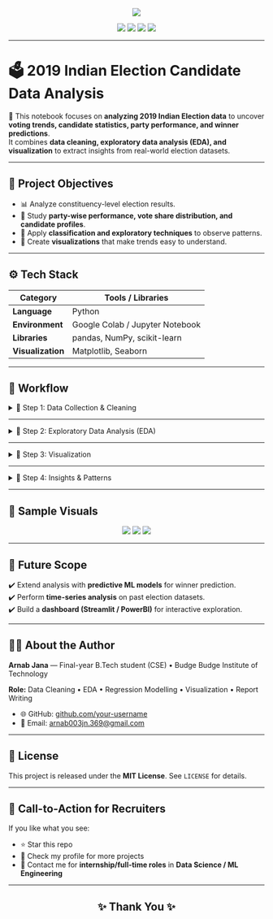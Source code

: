 <p align="center">
  <img src="https://capsule-render.vercel.app/api?type=waving&color=0:00c6ff,100:0072ff&height=250&section=header&text=Election%20Data%20Analysis%20%7C%202019%20India&fontSize=35&fontColor=ffffff&animation=fadeIn&fontAlignY=40" />
</p>

<p align="center">
  <img src="https://img.shields.io/badge/Machine%20Learning-Python-blue?logo=python" />
  <img src="https://img.shields.io/badge/Platform-Google%20Colab-orange?logo=googlecolab" />
  <img src="https://img.shields.io/badge/Visualization-Seaborn%20%7C%20Matplotlib-red" />
  <img src="https://img.shields.io/badge/Library-pandas%20%7C%20NumPy%20%7C%20scikit--learn-green" />
</p>  

---

# 🗳️ 2019 Indian Election Candidate Data Analysis  

📌 This notebook focuses on **analyzing 2019 Indian Election data** to uncover **voting trends, candidate statistics, party performance, and winner predictions**.  
It combines **data cleaning, exploratory data analysis (EDA), and visualization** to extract insights from real-world election datasets.  

---

## 🎯 Project Objectives  
- 📊 Analyze constituency-level election results.  
- 🔎 Study **party-wise performance, vote share distribution, and candidate profiles**.  
- 🧮 Apply **classification and exploratory techniques** to observe patterns.  
- 🎨 Create **visualizations** that make trends easy to understand.  

---

## ⚙️ Tech Stack  

| Category       | Tools / Libraries |
|----------------|------------------|
| **Language**   | Python |
| **Environment**| Google Colab / Jupyter Notebook |
| **Libraries**  | pandas, NumPy, scikit-learn |
| **Visualization** | Matplotlib, Seaborn |

---

## 📂 Workflow  

<details>
<summary> 🔹 Step 1: Data Collection & Cleaning </summary>  

- Loaded the **2019 Indian General Election dataset** from Kaggle.  
- Handled missing values, duplicates, and structured data.  
- Normalized column names for clarity.  

</details>  

---

<details>
<summary> 🔹 Step 2: Exploratory Data Analysis (EDA) </summary>  

- Analyzed **party-wise seat distribution**.  
- Identified **top-performing parties** by constituency count.  
- Studied **gender distribution** of candidates.  
- Checked **vote margins** to highlight competitive constituencies.  

</details>  

---

<details>
<summary> 🔹 Step 3: Visualization </summary>  

📊 Generated charts using **Seaborn & Matplotlib**:  
- **Bar plots** → Party-wise seat count  
- **Pie charts** → Vote share distribution  
- **Heatmaps** → Correlation between votes, assets, liabilities  
- **Histograms** → Candidate age, assets, margin distribution  

</details>  

---

<details>
<summary> 🔹 Step 4: Insights & Patterns </summary>  

✨ Key Findings:  
- Certain parties had **dominant performances in specific regions**.  
- **Independent candidates** showed varied but limited impact.  
- Large disparities observed in **candidate assets vs votes secured**.  
- Gender imbalance evident in **candidate nominations**.  

</details>  

---

## 📸 Sample Visuals  

<p align="center">
  <img src="https://img.icons8.com/color/96/000000/combo-chart.png" />
  <img src="https://img.icons8.com/color/96/000000/pie-chart.png" />
  <img src="https://img.icons8.com/color/96/000000/bar-chart.png" />
</p>  

---

## 🌟 Future Scope  
✔️ Extend analysis with **predictive ML models** for winner prediction.  
✔️ Perform **time-series analysis** on past election datasets.  
✔️ Build a **dashboard (Streamlit / PowerBI)** for interactive exploration.  

---

## <h2>👨‍🏫 About the Author</h2>

<b>Arnab Jana</b> — Final-year B.Tech student (CSE) • Budge Budge Institute of Technology  

<b>Role:</b> Data Cleaning • EDA • Regression Modelling • Visualization • Report Writing  

- 🌐 GitHub: <a href="https://github.com/Arnab00369">github.com/your-username</a>  
- 📧 Email: <a href="arnab003jn.369@gmail.com">arnab003jn.369@gmail.com</a>  

---

## <h2>📜 License</h2>

This project is released under the <b>MIT License</b>. See <code>LICENSE</code> for details.  

---

## <h2>📌 Call-to-Action for Recruiters</h2>

If you like what you see:  
- ⭐ Star this repo  
- 🔗 Check my profile for more projects  
- 📨 Contact me for **internship/full-time roles** in <b>Data Science / ML Engineering</b>  

---

<h2 align="center">✨ Thank You ✨</h2>
